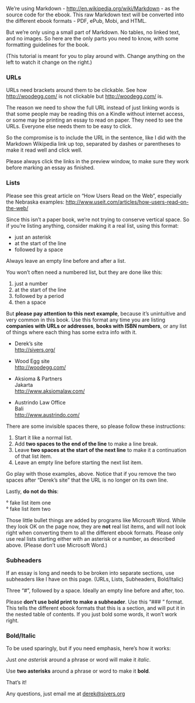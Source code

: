 We’re using Markdown - <http://en.wikipedia.org/wiki/Markdown> - as the source code for the ebook.  This raw Markdown text will be converted into the different ebook formats - PDF, ePub, Mobi, and HTML.

But we’re only using a small part of Markdown.  No tables, no linked text, and no images.  So here are the only parts you need to know, with some formatting guidelines for the book.

(This tutorial is meant for you to play around with.  Change anything on the left to watch it change on the right.)

### URLs

URLs need brackets around them to be clickable.  See how http://woodegg.com/ is not clickable but <http://woodegg.com/> is.

The reason we need to show the full URL instead of just linking words is that some people may be reading this on a Kindle without internet access, or some may be printing an essay to read on paper.  They need to see the URLs.  Everyone else needs them to be easy to click.

So the compromise is to include the URL in the sentence, like I did with the Markdown Wikipedia link up top, separated by dashes or parentheses to make it read well and click well.

Please always click the links in the preview window, to make sure they work before marking an essay as finished.

### Lists

Please see this great article on “How Users Read on the Web”, especially the Nebraska examples: <http://www.useit.com/articles/how-users-read-on-the-web/>

Since this isn’t a paper book, we’re not trying to conserve vertical space.  So if you’re listing anything, consider making it a real list, using this format:

* just an asterisk
* at the start of the line
* followed by a space

Always leave an empty line before and after a list.

You won’t often need a numbered list, but they are done like this:

1. just a number
2. at the start of the line
3. followed by a period
4. then a space

But **please pay attention to this next example**, because it’s unintuitive and very common in this book.  Use this format any time you are listing **companies with URLs or addresses**, **books with ISBN numbers**, or any list of things where each thing has some extra info with it.

* Derek’s site  
  <http://sivers.org/>

* Wood Egg site  
  <http://woodegg.com/>

* Aksioma & Partners  
  Jakarta  
  <http://www.aksiomalaw.com/>

* Austrindo Law Office  
  Bali  
  <http://www.austrindo.com/>

There are some invisible spaces there, so please follow these instructions:

1. Start it like a normal list.
2. Add **two spaces to the end of the line** to make a line break.
3. Leave **two spaces at the start of the next line** to make it a continuation of that list item.
4. Leave an empty line before starting the next list item.

Go play with those examples, above.  Notice that if you remove the two spaces after “Derek’s site” that the URL is no longer on its own line.

Lastly, **do not do this**:

° fake list item one  
° fake list item two  

Those little bullet things are added by programs like Microsoft Word.  While they look OK on the page now, they are **not** real list items, and will not look right when converting them to all the different ebook formats.  Please only use real lists starting either with an asterisk or a number, as described above.  (Please don’t use Microsoft Word.)

### Subheaders

If an essay is long and needs to be broken into separate sections, use subheaders like I have on this page.  (URLs, Lists, Subheaders, Bold/Italic)

Three “#”, followed by a space.  Ideally an empty line before and after, too.

Please **don’t use bold print to make a subheader**.  Use this “### ” format.  This tells the different ebook formats that this is a section, and will put it in the nested table of contents.  If you just bold some words, it won’t work right.

### Bold/Italic

To be used sparingly, but if you need emphasis, here’s how it works:

Just *one asterisk* around a phrase or word will make it *italic*.

Use **two asterisks** around a phrase or word to make it **bold**.

That’s it!

Any questions, just email me at <derek@sivers.org>

